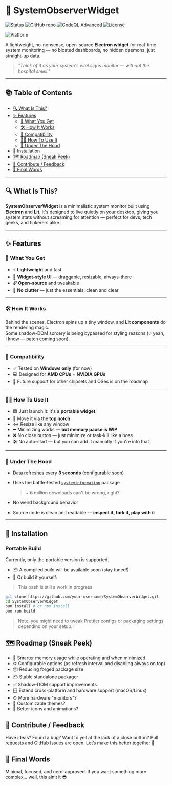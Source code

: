 # 🚀 SystemObserverWidget

![Status](https://img.shields.io/badge/status-in%20development-orange)
![GitHub repo](https://img.shields.io/github/repo-size/KobaruAkiba/SystemObserverWidget)
[![CodeQL Advanced](https://github.com/KobaruAkiba/SystemObserverWidget/actions/workflows/codeql.yml/badge.svg?branch=main)](https://github.com/KobaruAkiba/SystemObserverWidget/actions/workflows/codeql.yml)
![License](https://img.shields.io/github/license/your-username/SystemObserverWidget)

![Platform](https://img.shields.io/badge/platform-Windows-blue)

A lightweight, no-nonsense, open-source **Electron widget** for real-time system monitoring — no bloated dashboards, no hidden daemons, just straight-up data.

> *"Think of it as your system's vital signs monitor — without the hospital smell."*

---

## 📚 Table of Contents

- [🔍 What Is This?](#-what-is-this)
- [✨ Features](#-features)
  - [🧰 What You Get](#-what-you-get)
  - [🛠️ How It Works](#️-how-it-works)
  - [🧪 Compatibility](#-compatibility)
  - [🧑‍💻 How To Use It](#-how-to-use-it)
  - [📡 Under The Hood](#-under-the-hood)
- [🔧 Installation](#-installation)
- [🗺️ Roadmap (Sneak Peek)](#️-roadmap-sneak-peek)
- [🤝 Contribute / Feedback](#-contribute--feedback)
- [👋 Final Words](#-final-words)

---

## 🔍 What Is This?

**SystemObserverWidget** is a minimalistic system monitor built using **Electron** and **Lit**. It's designed to live quietly on your desktop, giving you system stats without screaming for attention — perfect for devs, tech geeks, and tinkerers alike.

---

## ✨ Features

### 🧰 What You Get

- ⚡ **Lightweight** and fast
- 🧩 **Widget-style UI** — draggable, resizable, always-there
- 🔓 **Open-source** and tweakable
- 🧼 **No clutter** — just the essentials, clean and clear

---

### 🛠️ How It Works

Behind the scenes, Electron spins up a tiny window, and **Lit components** do the rendering magic.  
Some shadow-DOM sorcery is being bypassed for styling reasons (💡 yeah, I know — patch coming soon).

---

### 🧪 Compatibility

- ✅ Tested on **Windows only** (for now)
- 💻 Designed for **AMD CPUs** + **NVIDIA GPUs**
- 🚧 Future support for other chipsets and OSes is on the roadmap

---

### 🧑‍💻 How To Use It

- 🟦 Just launch it: it's a **portable widget**
- 🟰 Move it via the **top notch**
- ↔️ Resize like any window
- ➖ Minimizing works — **but memory pause is WIP**
- ❌ No close button — just minimize or task-kill like a boss
- 🛠️ No auto-start — but you can add it manually if you're into that

---

### 📡 Under The Hood

- Data refreshes every **3 seconds** (configurable soon)
- Uses the battle-tested [`systeminformation`](https://www.npmjs.com/package/systeminformation) package  
  > ~ 6 million downloads can't be wrong, right?

- No weird background behavior  
- Source code is clean and readable — **inspect it, fork it, play with it**

---

## 🔧 Installation

### Portable Build

Currently, only the portable version is supported.

- 📦 A compiled build will be available soon (stay tuned!)
- 🧪 Or build it yourself:

> This bash is still a work in progress
```bash
git clone https://github.com/your-username/SystemObserverWidget.git
cd SystemObserverWidget
bun install # or npm install
bun run build
```
>Note: you might need to tweak Prettier configs or packaging settings depending on your setup.

## 🗺️ Roadmap (Sneak Peek) 
- 🧠 Smarter memory usage while operating and when minimized
- ⚙️ Configurable options (as refresh interval and disabling always on top)
- 📦 Reducing forged package size
- 📦 Stable standalone packager
- ✅ Shadow-DOM support improvements
- 🪟 Extend cross-platform and hardware support (macOS/Linux)
- ⚙️ More hardware "monitors"?
- 🌈 Customizable themes?
- 🌈 Better icons and animations?

## 🤝 Contribute / Feedback
Have ideas? Found a bug? Want to yell at the lack of a close button?
Pull requests and GitHub Issues are open. Let’s make this better together 💪

## 👋 Final Words
Minimal, focused, and nerd-approved.
If you want something more complex… well, this ain’t it 😎
